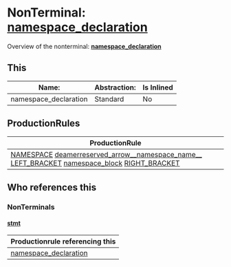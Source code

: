 # NonTerminal: **[namespace_declaration](./namespace_declaration.md)**

Overview of the nonterminal: **[namespace_declaration](./namespace_declaration.md)**



## This

| Name:                | Abstraction:    | Is Inlined |
| -------------------- | --------------- | ---------- |
| namespace_declaration | Standard | No |



## ProductionRules

| ProductionRule |
| ---- |
| [NAMESPACE](./../Lexicon/NAMESPACE.md) [deamerreserved_arrow__namespace_name__](./deamerreserved_arrow__namespace_name__.md) [LEFT_BRACKET](./../Lexicon/LEFT_BRACKET.md) [namespace_block](./namespace_block.md) [RIGHT_BRACKET](./../Lexicon/RIGHT_BRACKET.md)  |




## Who references this

### NonTerminals


#### [stmt](./../Grammar/stmt.md)

| Productionrule referencing this                      |
| ---------------------------------------------------- |
| [namespace_declaration](./namespace_declaration.md)  |



